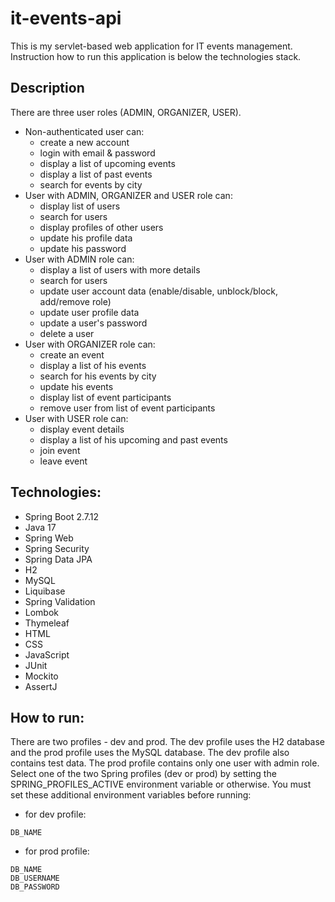 # it-events-api
This is my servlet-based web application for IT events management. Instruction how to run this application is below the technologies stack.
## Description
There are three user roles (ADMIN, ORGANIZER, USER).
* Non-authenticated user can:
    * create a new account
    * login with email & password
    * display a list of upcoming events
    * display a list of past events
    * search for events by city
* User with ADMIN, ORGANIZER and USER role can:
    * display list of users
    * search for users
    * display profiles of other users
    * update his profile data
    * update his password
* User with ADMIN role can:
    * display a list of users with more details
    * search for users
    * update user account data (enable/disable, unblock/block, add/remove role)
    * update user profile data
    * update a user's password
    * delete a user
* User with ORGANIZER role can:
    * create an event
    * display a list of his events
    * search for his events by city
    * update his events
    * display list of event participants
    * remove user from list of event participants
* User with USER role can:
    * display event details
    * display a list of his upcoming and past events
    * join event
    * leave event
## Technologies:
* Spring Boot 2.7.12
* Java 17
* Spring Web
* Spring Security
* Spring Data JPA
* H2
* MySQL
* Liquibase
* Spring Validation
* Lombok
* Thymeleaf
* HTML
* CSS
* JavaScript
* JUnit
* Mockito
* AssertJ
## How to run:
There are two profiles - dev and prod. The dev profile uses the H2 database and the prod profile uses the MySQL database. The dev profile also contains test data. The prod profile contains only one user with admin role. Select one of the two Spring profiles (dev or prod) by setting the SPRING_PROFILES_ACTIVE environment variable or otherwise. You must set these additional environment variables before running:
- for dev profile:
```
DB_NAME
```
- for prod profile:
```
DB_NAME
DB_USERNAME
DB_PASSWORD
```
